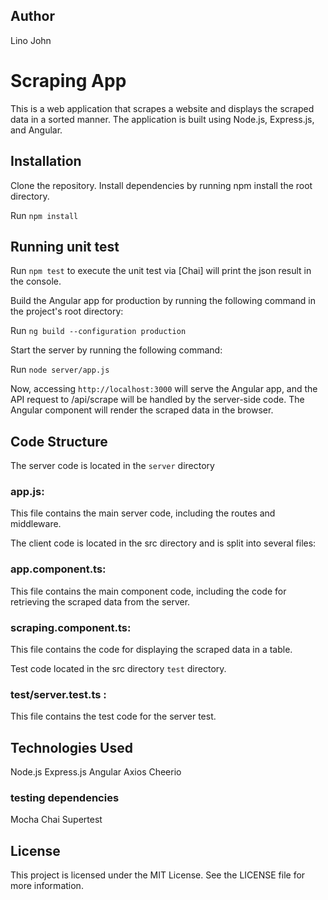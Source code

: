 ## Author

Lino John

# Scraping App

This is a web application that scrapes a website and displays the scraped data in a sorted manner. The application is built using Node.js, Express.js, and Angular.

## Installation

Clone the repository.
Install dependencies by running npm install the root directory.

Run `npm install`

## Running unit test

Run `npm test` to execute the unit test via [Chai] will print the json result in the console.

Build the Angular app for production by running the following command in the project's root directory:

Run `ng build --configuration production`

Start the server by running the following command:

Run `node server/app.js`

Now, accessing `http://localhost:3000` will serve the Angular app, and the API request to /api/scrape will be handled by the server-side code. The Angular component will render the scraped data in the browser.

## Code Structure

The server code is located in the `server` directory

### app.js:

This file contains the main server code, including the routes and middleware.

The client code is located in the src directory and is split into several files:

### app.component.ts:

This file contains the main component code, including the code for retrieving the scraped data from the server.

### scraping.component.ts:

This file contains the code for displaying the scraped data in a table.

Test code located in the src directory `test` directory.

### test/server.test.ts :

This file contains the test code for the server test.

## Technologies Used

Node.js
Express.js
Angular
Axios
Cheerio

### testing dependencies

Mocha
Chai
Supertest

## License

This project is licensed under the MIT License. See the LICENSE file for more information.
